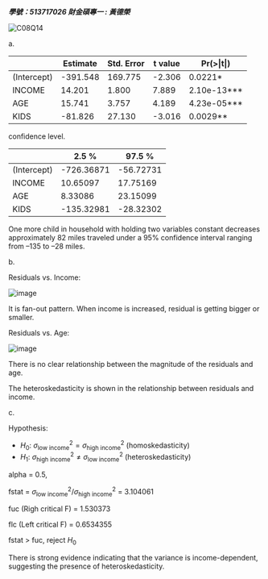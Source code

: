 ***學號：513717026     財金碩專一 : 黃德榮***

![C08Q14](https://github.com/user-attachments/assets/d212a62c-b6a7-4d43-aa3c-054df7df3341) 

a.

|             | Estimate | Std. Error | t value | Pr(>\|t\|)    |
|-------------|----------|------------|---------|---------------|
| (Intercept) | -391.548 | 169.775    | -2.306  | 0.0221*       |
| INCOME      | 14.201   | 1.800      | 7.889   | 2.10e-13***   |
| AGE         | 15.741   | 3.757      | 4.189   | 4.23e-05***   |
| KIDS        | -81.826  | 27.130     | -3.016  | 0.0029**      |

confidence level.

|             |2.5 %      |97.5 %      |
|-------------|-----------|------------|
| (Intercept) |-726.36871 |-56.72731   |
| INCOME      |10.65097   |17.75169    | 
| AGE         |8.33086    |23.15099    |
| KIDS        |-135.32981 |-28.32302   |

One more child in household with holding two variables constant decreases approximately 82 miles traveled under a 95% confidence interval ranging from –135 to –28 miles.

b.

Residuals vs. Income:

![image](https://github.com/user-attachments/assets/b601e023-29cf-40f9-bddb-9d9578faddbb)

It is fan-out pattern. When income is increased, residual is getting bigger or smaller.

Residuals vs. Age:

![image](https://github.com/user-attachments/assets/bb18a324-0379-417c-9e6a-2d60286965e6)

There is no clear relationship between the magnitude of the residuals and age.

The heteroskedasticity is shown in the relationship between residuals and income.

c. 

Hypothesis:

- $H_0$: $\sigma^2_{\text{low income}} = \sigma^2_{\text{high income}}$ (homoskedasticity)
- $H_1$: $\sigma^2_{\text{high income}} \neq \sigma^2_{\text{low income}}$ (heteroskedasticity)

alpha = 0.5, 

fstat = $\sigma^2_{\text{low income}} / \sigma^2_{\text{high income}}$ = 3.104061

fuc (Righ critical F) = 1.530373

flc (Left critical F) = 0.6534355

fstat > fuc, reject $H_0$

There is strong evidence indicating that the variance is income-dependent, suggesting the presence of heteroskedasticity.

